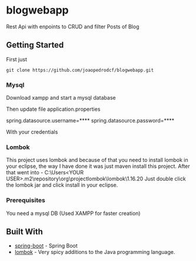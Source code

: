 # blogwebapp
Rest Api with enpoints to CRUD and filter Posts of Blog

## Getting Started

First just

```
git clone https://github.com/joaopedrodcf/blogwebapp.git
```

### Mysql
Download xampp and start a mysql database

Then update file application.properties

spring.datasource.username=****
spring.datasource.password=****

With your credentials

### Lombok
This project uses lombok and because of that you need to install lombok in your eclipse, the way I have done it was just maven install this project.
After that went into - C:\Users\<YOUR USER>\.m2\repository\org\projectlombok\lombok\1.16.20
Just double click the lombok jar and click install in your eclipse.

### Prerequisites

You need a mysql DB (Used XAMPP for faster creation)

## Built With

* [spring-boot](https://github.com/spring-projects/spring-boot) - Spring Boot
* [lombok](https://github.com/rzwitserloot/lombok) - Very spicy additions to the Java programming language.